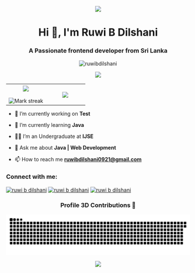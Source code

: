 <p align="center"><picture align="center"><img align="center" src = "https://github.com/7oSkaaa/7oSkaaa/blob/main/Images/about_me.gif?raw=true" width = 50px></picture></p>
<h1 align="center">Hi 👋, I'm Ruwi B Dilshani</h1>
<h3 align="center">A Passionate frontend developer from Sri Lanka</h3>

<p align="center"> <img src="https://komarev.com/ghpvc/?username=ruwibdilshani&label=Profile%20views&color=0e75b6&style=flat" alt="ruwibdilshani"  /> </p>

<p align="center">
  
  <img src="http://github-profile-summary-cards.vercel.app/api/cards/profile-details?username=ruwibdilshani&theme=tokyonight" />
<p align="center">
<table align="center">
<tr border="none">
<td width="50%" align="center">
  
  <img  align="center"  src="https://github-readme-stats.vercel.app/api?username=ruwibdilshani&theme=tokyonight&show_icons=true&count_private=true" />
  <br></br>
  <img  title="🔥 Get streak stats for your profile at git.io/streak-stats" alt="Mark streak" src="https://github-readme-streak-stats.herokuapp.com/?user=ruwibdilshani&theme=tokyonight&hide_border=false" /> 
</td>
<td width="50%" align="center">

  <img  align="center"  src="https://github-readme-stats.anuraghazra1.vercel.app/api/top-langs/?username=ruwibdilshani&theme=tokyonight&hide_border=false&no-bg=true&no-frame=true&langs_count=10"/>
  
  </td>
</tr>
</table>

- 🔭 I’m currently working on **Test**

- 🌱 I’m currently learning **Java**
 
- 🧑‍🎓 I’m an Undergraduate at **IJSE**

- 💬 Ask me about **Java | Web Development**

- 📫 How to reach me **ruwibdilshani0921@gmail.com**


<h3 align="left">Connect with me:</h3>
<p align="left">
<a href="https://linkedin.com/in/ruwi b dilshani" target="blank"><img align="center" src="https://raw.githubusercontent.com/rahuldkjain/github-profile-readme-generator/master/src/images/icons/Social/linked-in-alt.svg" alt="ruwi b dilshani" height="30" width="40" /></a>
<a href="https://fb.com/ruwi b dilshani" target="blank"><img align="center" src="https://raw.githubusercontent.com/rahuldkjain/github-profile-readme-generator/master/src/images/icons/Social/facebook.svg" alt="ruwi b dilshani" height="30" width="40" /></a>
<a href="https://instagram.com/ruwi b dilshani" target="blank"><img align="center" src="https://raw.githubusercontent.com/rahuldkjain/github-profile-readme-generator/master/src/images/icons/Social/instagram.svg" alt="ruwi b dilshani" height="30" width="40" /></a>
</p>

<h3 align="center">
  Profile 3D Contributions 🔰
</h3>
<img alt="Coding" width="900" src="https://github.com/NimeshPiyumantha/red-alpha/blob/main/github-contribution-grid-snake.svg">


<p align="center">
  <img src="https://capsule-render.vercel.app/api?type=waving&color=gradient&height=100&section=footer"/>
</p>

